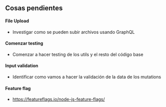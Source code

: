## Cosas pendientes

#### File Upload
- Investigar como se pueden subir archivos usando GraphQL

#### Comenzar testing
- Comenzar a hacer testing de los utils y el resto del código base

#### Input validation
- Identificar como vamos a hacer la validación de la data de los mutations

#### Feature flag
- https://featureflags.io/node-js-feature-flags/
